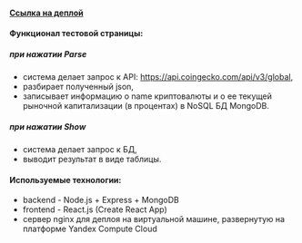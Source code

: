 
#### [Ссылка на деплой](http://178.154.245.149/) 

#### Функционал тестовой страницы:
##### при нажатии Parse
- система делает запрос к API: https://api.coingecko.com/api/v3/global, 
- разбирает полученный json, 
- записывает информацию о name криптовалюты и о ее текущей рыночной капитализации (в процентах) в NoSQL БД MongoDB.

##### при нажатии Show
- система делает запрос к БД,
- выводит результат в виде таблицы.

#### Используемые технологии:
- backend - Node.js + Express + MongoDB
- frontend - React.js (Create React App)
- сервер nginx для деплоя на виртуальной машине, развернутую на платформе Yandex Compute Cloud
 
